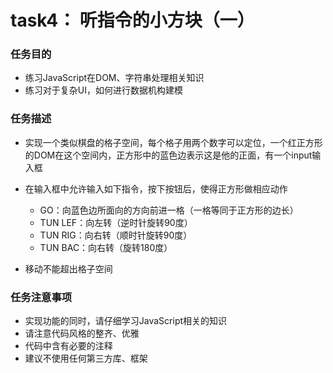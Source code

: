 # task4： 听指令的小方块（一）
### 任务目的

+ 练习JavaScript在DOM、字符串处理相关知识
+ 练习对于复杂UI，如何进行数据机构建模

### 任务描述
  
* 实现一个类似棋盘的格子空间，每个格子用两个数字可以定位，一个红正方形的DOM在这个空间内，正方形中的蓝色边表示这是他的正面，有一个input输入框
* 在输入框中允许输入如下指令，按下按钮后，使得正方形做相应动作
    + GO：向蓝色边所面向的方向前进一格（一格等同于正方形的边长）
    + TUN LEF：向左转（逆时针旋转90度）
    + TUN RIG：向右转（顺时针旋转90度）
    + TUN BAC：向右转（旋转180度）

* 移动不能超出格子空间


### 任务注意事项

* 实现功能的同时，请仔细学习JavaScript相关的知识
* 请注意代码风格的整齐、优雅
* 代码中含有必要的注释
* 建议不使用任何第三方库、框架
